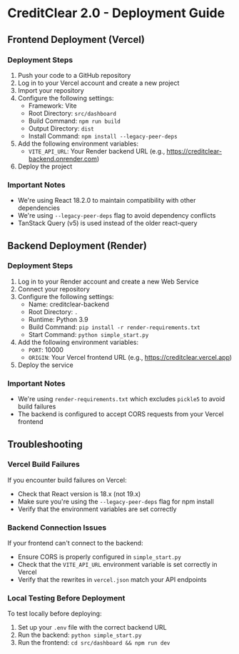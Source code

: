 # CreditClear 2.0 - Deployment Guide

## Frontend Deployment (Vercel)

### Deployment Steps

1. Push your code to a GitHub repository
2. Log in to your Vercel account and create a new project
3. Import your repository
4. Configure the following settings:
   - Framework: Vite
   - Root Directory: `src/dashboard`
   - Build Command: `npm run build`
   - Output Directory: `dist`
   - Install Command: `npm install --legacy-peer-deps`
5. Add the following environment variables:
   - `VITE_API_URL`: Your Render backend URL (e.g., https://creditclear-backend.onrender.com)
6. Deploy the project

### Important Notes

- We're using React 18.2.0 to maintain compatibility with other dependencies
- We're using `--legacy-peer-deps` flag to avoid dependency conflicts
- TanStack Query (v5) is used instead of the older react-query

## Backend Deployment (Render)

### Deployment Steps

1. Log in to your Render account and create a new Web Service
2. Connect your repository
3. Configure the following settings:
   - Name: creditclear-backend
   - Root Directory: `.`
   - Runtime: Python 3.9
   - Build Command: `pip install -r render-requirements.txt`
   - Start Command: `python simple_start.py`
4. Add the following environment variables:
   - `PORT`: 10000
   - `ORIGIN`: Your Vercel frontend URL (e.g., https://creditclear.vercel.app)
5. Deploy the service

### Important Notes

- We're using `render-requirements.txt` which excludes `pickle5` to avoid build failures
- The backend is configured to accept CORS requests from your Vercel frontend

## Troubleshooting

### Vercel Build Failures

If you encounter build failures on Vercel:
- Check that React version is 18.x (not 19.x)
- Make sure you're using the `--legacy-peer-deps` flag for npm install
- Verify that the environment variables are set correctly

### Backend Connection Issues

If your frontend can't connect to the backend:
- Ensure CORS is properly configured in `simple_start.py`
- Check that the `VITE_API_URL` environment variable is set correctly in Vercel
- Verify that the rewrites in `vercel.json` match your API endpoints

### Local Testing Before Deployment

To test locally before deploying:

1. Set up your `.env` file with the correct backend URL
2. Run the backend: `python simple_start.py`
3. Run the frontend: `cd src/dashboard && npm run dev`
